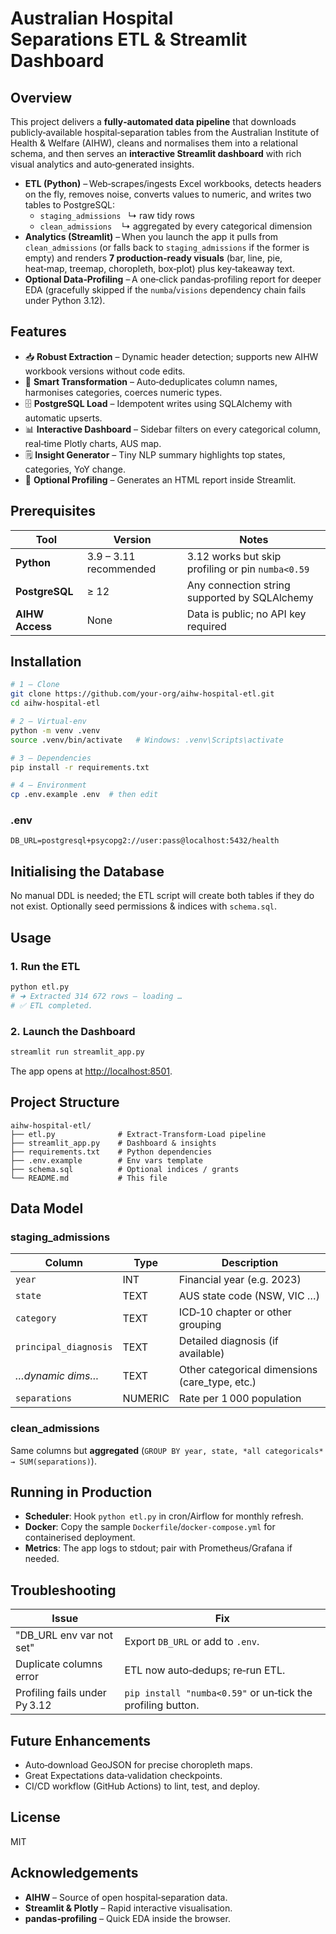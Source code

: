 # Australian Hospital Separations ETL & Streamlit Dashboard

## Overview
This project delivers a **fully‑automated data pipeline** that downloads publicly‑available hospital‑separation tables from the Australian Institute of Health & Welfare (AIHW), cleans and normalises them into a relational schema, and then serves an **interactive Streamlit dashboard** with rich visual analytics and auto‑generated insights.

* **ETL (Python)** – Web‑scrapes/ingests Excel workbooks, detects headers on the fly, removes noise, converts values to numeric, and writes two tables to PostgreSQL:
  * `staging_admissions`   ↳ raw tidy rows
  * `clean_admissions`    ↳ aggregated by every categorical dimension
* **Analytics (Streamlit)** – When you launch the app it pulls from `clean_admissions` (or falls back to `staging_admissions` if the former is empty) and renders **7 production‑ready visuals** (bar, line, pie, heat‑map, treemap, choropleth, box‑plot) plus key‑takeaway text.
* **Optional Data‑Profiling** – A one‑click pandas‑profiling report for deeper EDA (gracefully skipped if the `numba`/`visions` dependency chain fails under Python 3.12).

## Features
- 📥 **Robust Extraction** – Dynamic header detection; supports new AIHW workbook versions without code edits.
- 🧹 **Smart Transformation** – Auto‑deduplicates column names, harmonises categories, coerces numeric types.
- 🗄 **PostgreSQL Load** – Idempotent writes using SQLAlchemy with automatic upserts.
- 📊 **Interactive Dashboard** – Sidebar filters on every categorical column, real‑time Plotly charts, AUS map.
- 🗒 **Insight Generator** – Tiny NLP summary highlights top states, categories, YoY change.
- 🧮 **Optional Profiling** – Generates an HTML report inside Streamlit.

## Prerequisites
| Tool | Version | Notes |
|------|---------|-------|
| **Python** | 3.9 – 3.11 recommended | 3.12 works but skip profiling or pin `numba<0.59` |
| **PostgreSQL** | ≥ 12 | Any connection string supported by SQLAlchemy |
| **AIHW Access** | None | Data is public; no API key required |

## Installation
```bash
# 1 — Clone
git clone https://github.com/your‑org/aihw‑hospital‑etl.git
cd aihw‑hospital‑etl

# 2 — Virtual‑env
python -m venv .venv
source .venv/bin/activate   # Windows: .venv\Scripts\activate

# 3 — Dependencies
pip install -r requirements.txt

# 4 — Environment
cp .env.example .env  # then edit
```
### .env
```
DB_URL=postgresql+psycopg2://user:pass@localhost:5432/health
```

## Initialising the Database
No manual DDL is needed; the ETL script will create both tables if they do not exist. Optionally seed permissions & indices with `schema.sql`.

## Usage
### 1. Run the ETL
```bash
python etl.py
# ➜ Extracted 314 672 rows – loading …
# ✅ ETL completed.
```
### 2. Launch the Dashboard
```bash
streamlit run streamlit_app.py
```
The app opens at <http://localhost:8501>.

## Project Structure
```
aihw‑hospital‑etl/
├── etl.py              # Extract‑Transform‑Load pipeline
├── streamlit_app.py    # Dashboard & insights
├── requirements.txt    # Python dependencies
├── .env.example        # Env vars template
├── schema.sql          # Optional indices / grants
└── README.md           # This file
```

## Data Model
### staging_admissions
| Column | Type | Description |
|--------|------|-------------|
| `year` | INT | Financial year (e.g. 2023) |
| `state` | TEXT | AUS state code (NSW, VIC …) |
| `category` | TEXT | ICD‑10 chapter or other grouping |
| `principal_diagnosis` | TEXT | Detailed diagnosis (if available) |
| _…dynamic dims…_ | TEXT | Other categorical dimensions (care_type, etc.) |
| `separations` | NUMERIC | Rate per 1 000 population |

### clean_admissions
Same columns but **aggregated** (`GROUP BY year, state, *all categoricals* → SUM(separations)`).

## Running in Production
- **Scheduler**: Hook `python etl.py` in cron/Airflow for monthly refresh.
- **Docker**: Copy the sample `Dockerfile`/`docker‑compose.yml` for containerised deployment.
- **Metrics**: The app logs to stdout; pair with Prometheus/Grafana if needed.

## Troubleshooting
| Issue | Fix |
|-------|-----|
| "DB_URL env var not set" | Export `DB_URL` or add to `.env`. |
| Duplicate columns error | ETL now auto‑dedups; re‑run ETL. |
| Profiling fails under Py 3.12 | `pip install "numba<0.59"` or un‑tick the profiling button. |

## Future Enhancements
- Auto‑download GeoJSON for precise choropleth maps.
- Great Expectations data‑validation checkpoints.
- CI/CD workflow (GitHub Actions) to lint, test, and deploy.

## License
MIT

## Acknowledgements
* **AIHW** – Source of open hospital‑separation data.
* **Streamlit & Plotly** – Rapid interactive visualisation.
* **pandas‑profiling** – Quick EDA inside the browser.